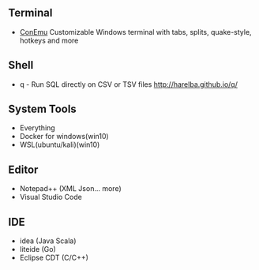 ## Terminal
 * [ConEmu](https://github.com/Maximus5/ConEmu) Customizable Windows terminal with tabs, splits, quake-style, hotkeys and more
## Shell
 * q - Run SQL directly on CSV or TSV files http://harelba.github.io/q/
 
## System Tools
 * Everything
 * Docker for windows(win10)
 * WSL(ubuntu/kali)(win10)
 
## Editor
 * Notepad++ (XML Json... more)
 * Visual Studio Code
 
## IDE
 * idea (Java Scala)
 * liteide (Go)
 * Eclipse CDT (C/C++)
